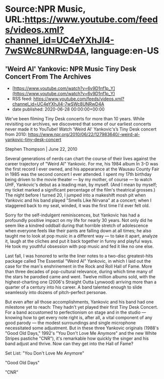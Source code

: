 # Source:NPR Music, URL:https://www.youtube.com/feeds/videos.xml?channel_id=UC4eYXhJI4-7wSWc8UNRwD4A, language:en-US

## 'Weird Al' Yankovic: NPR Music Tiny Desk Concert From The Archives
 - [https://www.youtube.com/watch?v=6v9D1nf1p_Y](https://www.youtube.com/watch?v=6v9D1nf1p_Y)
 - RSS feed: https://www.youtube.com/feeds/videos.xml?channel_id=UC4eYXhJI4-7wSWc8UNRwD4A
 - date published: 2020-06-28 00:00:00+00:00

We've been filming Tiny Desk concerts for more than 10 years. While revisiting our archives, we discovered that some of our earliest concerts never made it to YouTube! 
Watch 'Weird Al' Yankovic's’s Tiny Desk concert from 2010: https://www.npr.org/2010/06/22/127983640/-weird-al-yankovic-tiny-desk-concert


Stephen Thompson | June 22, 2010

Several generations of nerds can chart the course of their lives against the career trajectory of "Weird Al" Yankovic. For me, his 1984 album In 3-D was the first record I ever owned, and his appearance at the Wausau County Fair in 1985 was the second concert I ever attended. I spent my 17th birthday being driven to the movie theater — by my mother, of course — to watch UHF, Yankovic's debut as a leading man, by myself. (And I mean by myself; my ticket marked a significant percentage of the film's theatrical grosses.) The night before I turned 20, I jumped into a makeshift mosh pit when Yankovic and his band played "Smells Like Nirvana" at a concert; when I staggered back to my seat, winded, it was the first time I'd ever felt old.

Sorry for the self-indulgent reminiscences, but Yankovic has had a profoundly positive impact on my life for nearly 30 years. Not only did he seem like a kindred oddball during that horrible stretch of adolescence when everyone feels like their pants are falling down at all times; he also taught me to look at pop music in a different way — to take it apart, analyze it, laugh at the cliches and put it back together in funny and playful ways. He took my youthful obsession with pop music and fed it like no one else.

Last fall, I was honored to write the liner notes to a two-disc greatest-hits package called The Essential "Weird Al" Yankovic, in which I laid out the case for the man's enshrinement in the Rock and Roll Hall of Fame. More than three decades of pop-cultural relevance, during which time many of the stars he parodied came and went. Twelve million albums sold, with the highest-charting one (2006's Straight Outta Lynwood) arriving more than a quarter of a century into his career. A band talented enough to slide seamlessly into dozens of pitch-perfect personae.

But even after all those accomplishments, Yankovic and his band had one milestone yet to reach: They hadn't yet played their first Tiny Desk Concert. For a band accustomed to perfectionism on stage and in the studio — knowing how to get every note right is, after all, a vital component of any good parody — the modest surroundings and single microphone necessitated some adjustment. But in these three Yankovic originals (1988's "Good Old Days," 1992's "You Don't Love Me Anymore" and the new White Stripes pastiche "CNR"), it's remarkable how quickly the singer and his band adjust and thrive. Now can they get into the Hall of Fame?

Set List:
"You Don't Love Me Anymore"

"Good Old Days"

"CNR"

